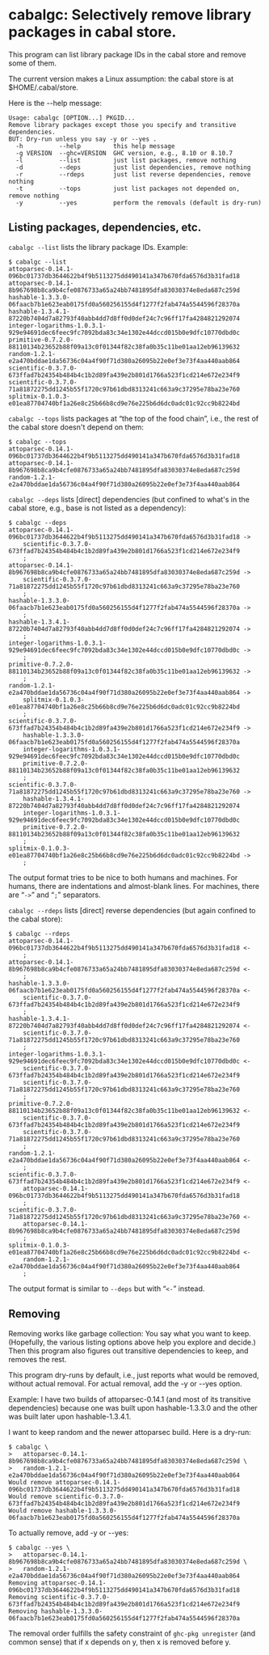 # cabalgc: Selectively remove library packages in cabal store.

This program can list library package IDs in the cabal store and remove some of them.

The current version makes a Linux assumption: the cabal store is at
$HOME/.cabal/store.

Here is the --help message:

```
Usage: cabalgc [OPTION...] PKGID...
Remove library packages except those you specify and transitive dependencies.
BUT: Dry-run unless you say -y or --yes .
  -h          --help         this help message
  -g VERSION  --ghc=VERSION  GHC version, e.g., 8.10 or 8.10.7
  -l          --list         just list packages, remove nothing
  -d          --deps         just list dependencies, remove nothing
  -r          --rdeps        just list reverse dependencies, remove nothing
  -t          --tops         just list packages not depended on, remove nothing
  -y          --yes          perform the removals (default is dry-run)
```

## Listing packages, dependencies, etc.

`cabalgc --list` lists the library package IDs. Example:

```
$ cabalgc --list
attoparsec-0.14.1-096bc01737db3644622b4f9b5113275dd490141a347b670fda6576d3b31fad18
attoparsec-0.14.1-8b967698b8ca9b4cfe0876733a65a24bb7481895dfa83030374e8eda687c259d
hashable-1.3.3.0-06faacb7b1e623eab0175fd0a560256155d4f1277f2fab474a5544596f28370a
hashable-1.3.4.1-87220b7404d7a82793f40abb4dd7d8ff0d0def24c7c96ff17fa4284821292074
integer-logarithms-1.0.3.1-929e94691dec6feec9fc7092bda83c34e1302e44dccd015b0e9dfc10770dbd0c
primitive-0.7.2.0-88110134b23652b88f09a13c0f01344f82c38fa0b35c11be01aa12eb96139632
random-1.2.1-e2a470bddae1da56736c04a4f90f71d380a26095b22e0ef3e73f4aa440aab864
scientific-0.3.7.0-673ffad7b24354b484b4c1b2d89fa439e2b801d1766a523f1cd214e672e234f9
scientific-0.3.7.0-71a81872275dd1245b55f1720c97b61dbd8313241c663a9c37295e78ba23e760
splitmix-0.1.0.3-e01ea87704740bf1a26e8c25b66b8cd9e76e225b6d6dc0adc01c92cc9b8224bd
```

`cabalgc --tops` lists packages at “the top of the food chain”, i.e., the rest
of the cabal store doesn't depend on them:

```
$ cabalgc --tops
attoparsec-0.14.1-096bc01737db3644622b4f9b5113275dd490141a347b670fda6576d3b31fad18
attoparsec-0.14.1-8b967698b8ca9b4cfe0876733a65a24bb7481895dfa83030374e8eda687c259d
random-1.2.1-e2a470bddae1da56736c04a4f90f71d380a26095b22e0ef3e73f4aa440aab864
```

`cabalgc --deps` lists [direct] dependencies (but confined to what's in the
cabal store, e.g., base is not listed as a dependency):

```
$ cabalgc --deps
attoparsec-0.14.1-096bc01737db3644622b4f9b5113275dd490141a347b670fda6576d3b31fad18 ->
    scientific-0.3.7.0-673ffad7b24354b484b4c1b2d89fa439e2b801d1766a523f1cd214e672e234f9
    ;
attoparsec-0.14.1-8b967698b8ca9b4cfe0876733a65a24bb7481895dfa83030374e8eda687c259d ->
    scientific-0.3.7.0-71a81872275dd1245b55f1720c97b61dbd8313241c663a9c37295e78ba23e760
    ;
hashable-1.3.3.0-06faacb7b1e623eab0175fd0a560256155d4f1277f2fab474a5544596f28370a ->
    ;
hashable-1.3.4.1-87220b7404d7a82793f40abb4dd7d8ff0d0def24c7c96ff17fa4284821292074 ->
    ;
integer-logarithms-1.0.3.1-929e94691dec6feec9fc7092bda83c34e1302e44dccd015b0e9dfc10770dbd0c ->
    ;
primitive-0.7.2.0-88110134b23652b88f09a13c0f01344f82c38fa0b35c11be01aa12eb96139632 ->
    ;
random-1.2.1-e2a470bddae1da56736c04a4f90f71d380a26095b22e0ef3e73f4aa440aab864 ->
    splitmix-0.1.0.3-e01ea87704740bf1a26e8c25b66b8cd9e76e225b6d6dc0adc01c92cc9b8224bd
    ;
scientific-0.3.7.0-673ffad7b24354b484b4c1b2d89fa439e2b801d1766a523f1cd214e672e234f9 ->
    hashable-1.3.3.0-06faacb7b1e623eab0175fd0a560256155d4f1277f2fab474a5544596f28370a
    integer-logarithms-1.0.3.1-929e94691dec6feec9fc7092bda83c34e1302e44dccd015b0e9dfc10770dbd0c
    primitive-0.7.2.0-88110134b23652b88f09a13c0f01344f82c38fa0b35c11be01aa12eb96139632
    ;
scientific-0.3.7.0-71a81872275dd1245b55f1720c97b61dbd8313241c663a9c37295e78ba23e760 ->
    hashable-1.3.4.1-87220b7404d7a82793f40abb4dd7d8ff0d0def24c7c96ff17fa4284821292074
    integer-logarithms-1.0.3.1-929e94691dec6feec9fc7092bda83c34e1302e44dccd015b0e9dfc10770dbd0c
    primitive-0.7.2.0-88110134b23652b88f09a13c0f01344f82c38fa0b35c11be01aa12eb96139632
    ;
splitmix-0.1.0.3-e01ea87704740bf1a26e8c25b66b8cd9e76e225b6d6dc0adc01c92cc9b8224bd ->
    ;
```

The output format tries to be nice to both humans and machines. For humans,
there are indentations and almost-blank lines.  For machines, there are “`->`”
and “`;`” separators.

`cabalgc --rdeps` lists [direct] reverse dependencies (but again confined to the
cabal store):

```
$ cabalgc --rdeps
attoparsec-0.14.1-096bc01737db3644622b4f9b5113275dd490141a347b670fda6576d3b31fad18 <-
    ;
attoparsec-0.14.1-8b967698b8ca9b4cfe0876733a65a24bb7481895dfa83030374e8eda687c259d <-
    ;
hashable-1.3.3.0-06faacb7b1e623eab0175fd0a560256155d4f1277f2fab474a5544596f28370a <-
    scientific-0.3.7.0-673ffad7b24354b484b4c1b2d89fa439e2b801d1766a523f1cd214e672e234f9
    ;
hashable-1.3.4.1-87220b7404d7a82793f40abb4dd7d8ff0d0def24c7c96ff17fa4284821292074 <-
    scientific-0.3.7.0-71a81872275dd1245b55f1720c97b61dbd8313241c663a9c37295e78ba23e760
    ;
integer-logarithms-1.0.3.1-929e94691dec6feec9fc7092bda83c34e1302e44dccd015b0e9dfc10770dbd0c <-
    scientific-0.3.7.0-673ffad7b24354b484b4c1b2d89fa439e2b801d1766a523f1cd214e672e234f9
    scientific-0.3.7.0-71a81872275dd1245b55f1720c97b61dbd8313241c663a9c37295e78ba23e760
    ;
primitive-0.7.2.0-88110134b23652b88f09a13c0f01344f82c38fa0b35c11be01aa12eb96139632 <-
    scientific-0.3.7.0-673ffad7b24354b484b4c1b2d89fa439e2b801d1766a523f1cd214e672e234f9
    scientific-0.3.7.0-71a81872275dd1245b55f1720c97b61dbd8313241c663a9c37295e78ba23e760
    ;
random-1.2.1-e2a470bddae1da56736c04a4f90f71d380a26095b22e0ef3e73f4aa440aab864 <-
    ;
scientific-0.3.7.0-673ffad7b24354b484b4c1b2d89fa439e2b801d1766a523f1cd214e672e234f9 <-
    attoparsec-0.14.1-096bc01737db3644622b4f9b5113275dd490141a347b670fda6576d3b31fad18
    ;
scientific-0.3.7.0-71a81872275dd1245b55f1720c97b61dbd8313241c663a9c37295e78ba23e760 <-
    attoparsec-0.14.1-8b967698b8ca9b4cfe0876733a65a24bb7481895dfa83030374e8eda687c259d
    ;
splitmix-0.1.0.3-e01ea87704740bf1a26e8c25b66b8cd9e76e225b6d6dc0adc01c92cc9b8224bd <-
    random-1.2.1-e2a470bddae1da56736c04a4f90f71d380a26095b22e0ef3e73f4aa440aab864
    ;
```

The output format is similar to `--deps` but with “`<-`” instead.


## Removing

Removing works like garbage collection: You say what you want to keep.
(Hopefully, the various listing options above help you explore and decide.)
Then this program also figures out transitive dependencies to keep, and removes
the rest.

This program dry-runs by default, i.e., just reports what would be removed, without actual
removal. For actual removal, add the -y or --yes option.

Example: I have two builds of attoparsec-0.14.1 (and most of its transitive
dependencies) because one was built upon hashable-1.3.3.0 and the other was
built later upon hashable-1.3.4.1.

I want to keep random and the newer attoparsec build.  Here is a dry-run:

```
$ cabalgc \
>   attoparsec-0.14.1-8b967698b8ca9b4cfe0876733a65a24bb7481895dfa83030374e8eda687c259d \
>   random-1.2.1-e2a470bddae1da56736c04a4f90f71d380a26095b22e0ef3e73f4aa440aab864
Would remove attoparsec-0.14.1-096bc01737db3644622b4f9b5113275dd490141a347b670fda6576d3b31fad18
Would remove scientific-0.3.7.0-673ffad7b24354b484b4c1b2d89fa439e2b801d1766a523f1cd214e672e234f9
Would remove hashable-1.3.3.0-06faacb7b1e623eab0175fd0a560256155d4f1277f2fab474a5544596f28370a
```

To actually remove, add -y or --yes:

```
$ cabalgc --yes \
>   attoparsec-0.14.1-8b967698b8ca9b4cfe0876733a65a24bb7481895dfa83030374e8eda687c259d \
>   random-1.2.1-e2a470bddae1da56736c04a4f90f71d380a26095b22e0ef3e73f4aa440aab864
Removing attoparsec-0.14.1-096bc01737db3644622b4f9b5113275dd490141a347b670fda6576d3b31fad18
Removing scientific-0.3.7.0-673ffad7b24354b484b4c1b2d89fa439e2b801d1766a523f1cd214e672e234f9
Removing hashable-1.3.3.0-06faacb7b1e623eab0175fd0a560256155d4f1277f2fab474a5544596f28370a
```

The removal order fulfills the safety constraint of `ghc-pkg unregister` (and common sense)
that if x depends on y, then x is removed before y.
